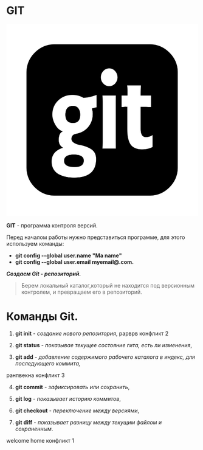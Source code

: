 # GIT

![foto](git.png)

**GIT** - программа контроля версий.

Перед началом работы нужно представиться программе, для этого используем команды:

* **git config --global user.name "Ma name"** 
* **git config --global user.email myemail@.com.**

***Создаем Git - репозиторий.***

> Берем локальный каталог,который не находится под версионным контролем, и превращаем его в репозиторий. 

# Команды Git. 

1. **git init** - *создание нового репозитория*, рарврв конфликт 2

2. **git status** - *показывае текущее состояние гита, есть ли изменения*,

3. **git add** - *добавление содержимого рабочего каталога в индекс, для последующего коммита,*

ранпвекна конфликт 3

4. **git commit** - *зафиксировать или сохранить*,

5. **git log** - *показывает историю коммитов*,

6. **git checkout** - *переключение между версиями*,

7. **git diff** - *показывает разницу между текущим файлом и сохраненным*.

welcome home конфликт 1
